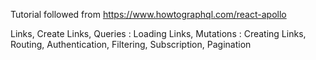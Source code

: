 Tutorial followed from https://www.howtographql.com/react-apollo

Links,
Create Links,
Queries : Loading Links,
Mutations : Creating Links,
Routing,
Authentication,
Filtering,
Subscription,
Pagination

